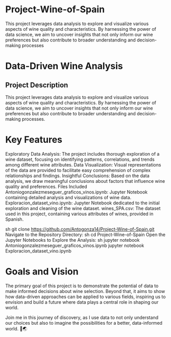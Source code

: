 # Project-Wine-of-Spain
This project leverages data analysis to explore and visualize various aspects of wine quality and characteristics. By harnessing the power of data science, we aim to uncover insights that not only inform our wine preferences but also contribute to broader understanding and decision-making processes

# Data-Driven Wine Analysis
## Project Description
This project leverages data analysis to explore and visualize various aspects of wine quality and characteristics. By harnessing the power of data science, we aim to uncover insights that not only inform our wine preferences but also contribute to broader understanding and decision-making processes.

# Key Features
Exploratory Data Analysis: The project includes thorough exploration of a wine dataset, focusing on identifying patterns, correlations, and trends among different wine attributes.
Data Visualization: Visual representations of the data are provided to facilitate easy comprehension of complex relationships and findings.
Insightful Conclusions: Based on the data analysis, we draw meaningful conclusions about factors that influence wine quality and preferences.
Files Included
Antoniogonzalezmeseguer_graficos_vinos.ipynb: Jupyter Notebook containing detailed analysis and visualizations of wine data.
Exploracion_dataset_vino.ipynb: Jupyter Notebook dedicated to the initial exploration and cleaning of the wine dataset.
wines_SPA.csv: The dataset used in this project, containing various attributes of wines, provided in Spanish.

sh
git clone https://github.com/Antogonza14/Project-Wine-of-Spain.git
Navigate to the Repository Directory:
sh
cd Project-Wine-of-Spain
Open the Jupyter Notebooks to Explore the Analysis:
sh
jupyter notebook Antoniogonzalezmeseguer_graficos_vinos.ipynb
jupyter notebook Exploracion_dataset_vino.ipynb
# Goals and Vision
The primary goal of this project is to demonstrate the potential of data to make informed decisions about wine selection. Beyond that, it aims to show how data-driven approaches can be applied to various fields, inspiring us to envision and build a future where data plays a central role in shaping our world.

Join me in this journey of discovery, as I use data to not only understand our choices but also to imagine the possibilities for a better, data-informed world. 🌟🌏








